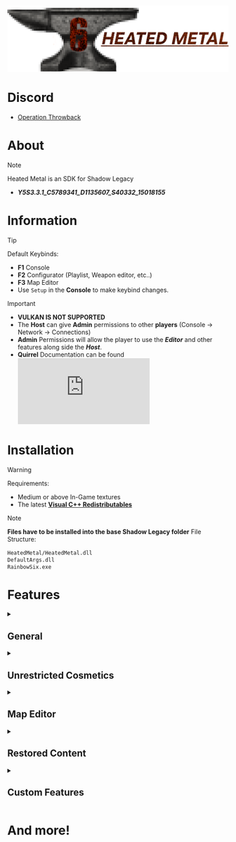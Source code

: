 ![](https://github.com/DataCluster0/HeatedMetal/blob/main/Resources/Logo.png)
# Discord
- [Operation Throwback](https://discord.gg/JGA9WPF4K8)

# About
> [!NOTE]
> Heated Metal is an SDK for Shadow Legacy
> - ***Y5S3.3.1_C5789341_D1135607_S40332_15018155***

# Information
>[!TIP]
> Default Keybinds:
> - **F1** Console
> - **F2** Configurator (Playlist, Weapon editor, etc..)
> - **F3** Map Editor
> - Use ``Setup`` in the **Console** to make keybind changes.

>[!IMPORTANT]
> - **VULKAN IS NOT SUPPORTED**
> - The **Host** can give **Admin** permissions to other **players** (Console -> Network -> Connections)
> - **Admin** Permissions will allow the player to use the ***Editor*** and other features along side the ***Host***.
> - **Quirrel** Documentation can be found ![Here](https://github.com/DataCluster0/HeatedMetal/blob/main/QuirrelDoc.h)

# Installation
>[!WARNING]
>Requirements:
>- Medium or above In-Game textures
>- The latest [**Visual C++ Redistributables**](https://aka.ms/vs/17/release/vc_redist.x64.exe)

>[!NOTE]
>**Files have to be installed into the base Shadow Legacy folder**
>File Structure:

```
HeatedMetal/HeatedMetal.dll
DefaultArgs.dll
RainbowSix.exe
```

# Features

<details>
<summary><h2>General</h2></summary>
  
- Full extended scripting language (***Quarrel***)
- Multi-pick for all operators
- ## Enhanced Main Menu
- - ![](https://github.com/DataCluster0/HeatedMetal/blob/main/Resources/MainMenu.gif)
</details>

<details>
<summary><h2>Unrestricted Cosmetics</h2></summary>
  
- ### Headgear
- ![](https://github.com/DataCluster0/HeatedMetal/blob/main/Resources/CharacterHeadgear.gif)
- ### Uniforms
- ![](https://github.com/DataCluster0/HeatedMetal/blob/main/Resources/CharacterUniform.gif)
- ### Attachments
- ![](https://github.com/DataCluster0/HeatedMetal/blob/main/Resources/WeaponAttachments.png)
</details>

<details>
<summary><h2>Map Editor</h2></summary>
  
- ### Modes
- ![](https://github.com/DataCluster0/HeatedMetal/blob/main/Resources/EditorModes.gif)
- ### World Settings
- ![](https://github.com/DataCluster0/HeatedMetal/blob/main/Resources/EditorWorld.gif)
</details>


<details>
<summary><h2>Restored Content</h2></summary>
  
- ### Cut Weapons
- ![](https://github.com/DataCluster0/HeatedMetal/blob/main/Resources/CutContent1.png)
- ![](https://github.com/DataCluster0/HeatedMetal/blob/main/Resources/CutContent2.png)
- ### Unique uniforms (Recruits)
- ![](https://github.com/DataCluster0/HeatedMetal/blob/main/Resources/RecruitUniforms.png)
</details>

<details>
<summary><h2>Custom Features</h2></summary>
  
- ### Operators
- ![](https://github.com/DataCluster0/HeatedMetal/blob/main/Resources/OperatorAlbumATK.png)
- ![](https://github.com/DataCluster0/HeatedMetal/blob/main/Resources/OperatorAlbumDEF.png)
- ## Attachment Skins
- ![](https://github.com/DataCluster0/HeatedMetal/blob/main/Resources/WeaponAttachmentSkins.gif)
- ## Weapon Inspecting
- ![](https://github.com/DataCluster0/HeatedMetal/blob/main/Resources/WeaponInspect.gif)
</details>

# And more!
